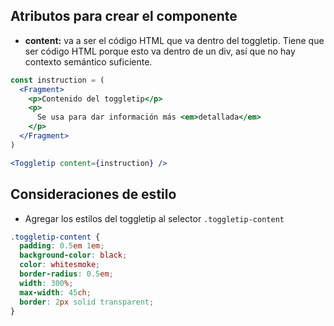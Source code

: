 ## Atributos para crear el componente

- **content:** va a ser el código HTML que va dentro del toggletip. Tiene que ser código HTML porque esto va dentro de un div, así que no hay contexto semántico suficiente.

```jsx
const instruction = (
  <Fragment>
    <p>Contenido del toggletip</p>
    <p>
      Se usa para dar información más <em>detallada</em>
    </p>
  </Fragment>
)

<Toggletip content={instruction} />
```

## Consideraciones de estilo

- Agregar los estilos del toggletip al selector `.toggletip-content`

```css
.toggletip-content {
  padding: 0.5em 1em;
  background-color: black;
  color: whitesmoke;
  border-radius: 0.5em;
  width: 300%;
  max-width: 45ch;
  border: 2px solid transparent;
}
```
